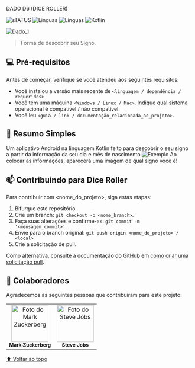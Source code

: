 DADO D6 (DICE ROLLER)



![sTATUS](https://img.shields.io/badge/Status-Completo-green?style=for-the-badge&logo=appveyor)
![Linguas](https://img.shields.io/badge/Linguas-01-orange?style=for-the-badge&logo=appveyor)
![Linguas](https://img.shields.io/badge/Dificuldade-5/10-orange?style=for-the-badge&logo=appveyor)
![Kotlin](https://img.shields.io/badge/Kotlin-0095D5?&style=for-the-badge&logo=kotlin&logoColor=white)



![Dado_1](https://user-images.githubusercontent.com/124849131/227075549-9c5f1be4-c8c0-4b58-95ea-96a2340a20ba.png)


> Forma de descobrir seu Signo.


## 💻 Pré-requisitos


Antes de começar, verifique se você atendeu aos seguintes requisitos:
<!---Estes são apenas requisitos de exemplo. Adicionar, duplicar ou remover conforme necessário--->
* Você instalou a versão mais recente de `<linguagem / dependência / requeridos>`
* Você tem uma máquina `<Windows / Linux / Mac>`. Indique qual sistema operacional é compatível / não compatível.
* Você leu `<guia / link / documentação_relacionada_ao_projeto>`.

## 🚀 Resumo Simples

Um aplicativo Android na linguagem Kotlin feito para descobrir o seu signo a partir da informação da seu dia e mês de nascimento
![Exemplo](https://user-images.githubusercontent.com/124849131/227073157-c75b2be2-84c3-4ddb-bc2f-f4ef1a00571d.png)
Ao colocar as informações, aparecerá uma imagem de qual signo você é!

## 📫 Contribuindo para Dice Roller
<!---Se o seu README for longo ou se você tiver algum processo ou etapas específicas que deseja que os contribuidores sigam, considere a criação de um arquivo CONTRIBUTING.md separado--->
Para contribuir com <nome_do_projeto>, siga estas etapas:

1. Bifurque este repositório.
2. Crie um branch: `git checkout -b <nome_branch>`.
3. Faça suas alterações e confirme-as: `git commit -m '<mensagem_commit>'`
4. Envie para o branch original: `git push origin <nome_do_projeto> / <local>`
5. Crie a solicitação de pull.

Como alternativa, consulte a documentação do GitHub em [como criar uma solicitação pull](https://help.github.com/en/github/collaborating-with-issues-and-pull-requests/creating-a-pull-request).

## 🤝 Colaboradores

Agradecemos às seguintes pessoas que contribuíram para este projeto:

<table>
  <tr>
    <td align="center">
      <a href="#">
        <img src="https://s2.glbimg.com/FUcw2usZfSTL6yCCGj3L3v3SpJ8=/smart/e.glbimg.com/og/ed/f/original/2019/04/25/zuckerberg_podcast.jpg" width="100px;" alt="Foto do Mark Zuckerberg"/><br>
        <sub>
          <b>Mark Zuckerberg</b>
        </sub>
      </a>
    </td>
    <td align="center">
      <a href="#">
        <img src="https://miro.medium.com/max/360/0*1SkS3mSorArvY9kS.jpg" width="100px;" alt="Foto do Steve Jobs"/><br>
        <sub>
          <b>Steve Jobs</b>
        </sub>
      </a>
    </td>
  </tr>
</table>



[⬆ Voltar ao topo](#nome-do-projeto)<br>
